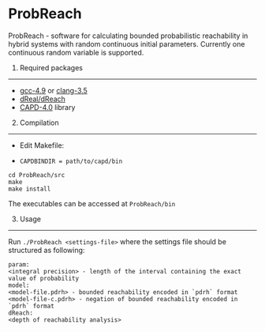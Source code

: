 ProbReach
=========
ProbReach - software for calculating bounded probabilistic reachability in hybrid systems with random continuous initial parameters. Currently one continuous random variable is supported.

1. Required packages
--------------------
- [gcc-4.9](https://gcc.gnu.org/gcc-4.9/) or [clang-3.5](http://clang.llvm.org/docs/ReleaseNotes.html)
- [dReal/dReach](http://dreal.cs.cmu.edu/)
- [CAPD-4.0](http://capd.ii.uj.edu.pl/) library

2. Compilation
--------------------
- Edit Makefile:
 * `CAPDBINDIR = path/to/capd/bin`

```
cd ProbReach/src
make
make install
```

The executables can be accessed at `ProbReach/bin`

3. Usage
--------------------
Run `./ProbReach <settings-file>` where the settings file should be structured as following:

```
param:
<integral precision> - length of the interval containing the exact value of probability
model:
<model-file.pdrh> - bounded reachability encoded in `pdrh` format
<model-file-c.pdrh> - negation of bounded reachability encoded in `pdrh` format
dReach:
<depth of reachability analysis>
```